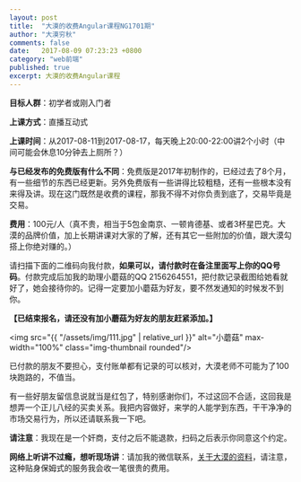 ```yaml
---
layout: post
title:  "大漠的收费Angular课程NG1701期"
author: "大漠穷秋"
comments: false
date:   2017-08-09 07:23:23 +0800
category: "web前端"
published: true
excerpt: 大漠的收费Angular课程
---
```


**目标人群**：初学者或刚入门者

**上课方式**：直播互动式

**上课时间**：从2017-08-11到2017-08-17，每天晚上20:00-22:00讲2个小时（中间可能会休息10分钟去上厕所？）

**与已经发布的免费版有什么不同**：免费版是2017年初制作的，已经过去了8个月，有一些细节的东西已经更新。另外免费版有一些讲得比较粗糙，还有一些根本没有来得及讲。现在这门既然是收费的课程，那我不得不对你负责到底了，交易毕竟是交易。

**费用**：100元/人（真不贵，相当于5包金南京、一顿肯德基、或者3杯星巴克。大漠的品牌价值，加上长期讲课对大家的了解，还有其它一些附加的价值，跟大漠勾搭上你绝对赚的。）

请扫描下面的二维码向我付款，**如果可以，请付款时在备注里面写上你的QQ号码**。付款完成后加我的助理小蘑菇的QQ 2156264551，把付款记录截图给她看就好了，她会接待你的。记得一定要加小蘑菇为好友，要不然发通知的时候发不到你。

**【已结束报名，请还没有加小蘑菇为好友的朋友赶紧添加。】**

<img src="{{ "/assets/img/111.jpg" | relative_url }}" alt="小蘑菇" max-width="100%" class="img-thumbnail rounded"/>

已付款的朋友不要担心，支付账单都有记录的可以核对，大漠老师不可能为了100块跑路的，不值当。

有一些好朋友留信息说就当是红包了，特别感谢你们，不过这回不合适，这回我是想弄一个正儿八经的买卖关系。我把内容做好，来学的人能学到东西，干干净净的市场交易行为，所以还请联系我一下吧。

**请注意**：我现在是一个奸商，支付之后不能退款，扫码之后表示你同意这个约定。

**网络上听讲不过瘾，想听现场讲**：请加我的微信联系，<a href="https://damoqiongqiu.github.io/about/index.html" target="_blank">关于大漠的资料</a>，请注意，这种贴身保姆式的服务我会收一笔很贵的费用。